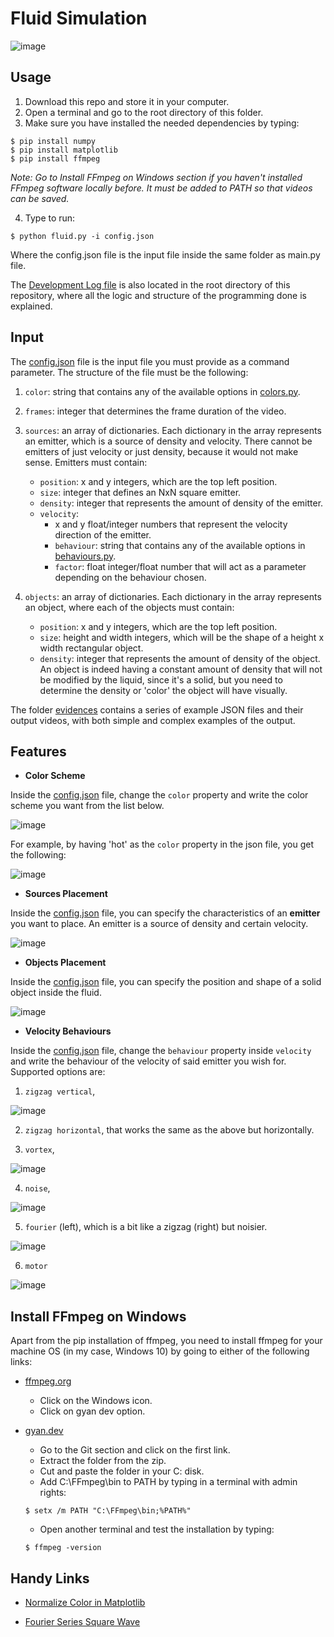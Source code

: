 # Fluid Simulation

![image](https://github.com/the-other-mariana/fluid-simulation/blob/master/res/reflection.png?raw=true) <br />

## Usage

1. Download this repo and store it in your computer.
2. Open a terminal and go to the root directory of this folder.
3. Make sure you have installed the needed dependencies by typing:

```
$ pip install numpy
$ pip install matplotlib
$ pip install ffmpeg
```

*Note: Go to Install FFmpeg on Windows section if you haven't installed FFmpeg software locally before. It must be added to PATH so that videos can be saved.*

4. Type to run:

```
$ python fluid.py -i config.json
```

Where the config.json file is the input file inside the same folder as main.py file. <br />

The [Development Log file](https://github.com/the-other-mariana/fluid-simulation/blob/master/DevelopmentLog_MarianaAvalos.pdf) is also located in the root directory of this repository, where all the logic and structure of the programming done is explained. <br />

## Input

The [config.json](https://github.com/the-other-mariana/fluid-simulation/blob/master/config.json) file is the input file you must provide as a command parameter. The structure of the file must be the following:

1. `color`: string that contains any of the available options in [colors.py](https://github.com/the-other-mariana/fluid-simulation/blob/master/colors.py).

2. `frames`: integer that determines the frame duration of the video.

3. `sources`: an array of dictionaries. Each dictionary in the array represents an emitter, which is a source of density and velocity. There cannot be emitters of just velocity or just density, because it would not make sense. Emitters must contain:

	- `position`: x and y integers, which are the top left position. 
	- `size`: integer that defines an NxN square emitter.
	- `density`: integer that represents the amount of density of the emitter.
	- `velocity`: 
		- x and y float/integer numbers that represent the velocity direction of the emitter. 
		- `behaviour`: string that contains any of the available options in [behaviours.py](https://github.com/the-other-mariana/fluid-simulation/blob/master/behaviours.py).
		- `factor`: float integer/float number that will act as a parameter depending on the behaviour chosen.

4. `objects`: an array of dictionaries. Each dictionary in the array represents an object, where each of the objects must contain:
	- `position`: x and y integers, which are the top left position. 
	- `size`: height and width integers, which will be the shape of a height x width rectangular object.
	- `density`: integer that represents the amount of density of the object. An object is indeed having a constant amount of density that will not be modified by the liquid, since it's a solid, but you need to determine the density or 'color' the object will have visually.

The folder [evidences](https://github.com/the-other-mariana/fluid-simulation/tree/master/evidences) contains a series of example JSON files and their output videos, with both simple and complex examples of the output.

## Features

- **Color Scheme** <br />

Inside the [config.json](https://github.com/the-other-mariana/fluid-simulation/blob/master/config.json) file, change the `color` property and write the color scheme you want from the list below. <br />

![image](https://github.com/the-other-mariana/fluid-simulation/blob/master/res/color-maps-02.png?raw=true)<br />

For example, by having 'hot' as the `color` property in the json file, you get the following: <br />

![image](https://github.com/the-other-mariana/fluid-simulation/blob/master/res/colors-02.gif)<br />

- **Sources Placement** <br />

Inside the [config.json](https://github.com/the-other-mariana/fluid-simulation/blob/master/config.json) file, you can specify the characteristics of an **emitter** you want to place. An emitter is a source of density and certain velocity. <br />

![image](https://github.com/the-other-mariana/fluid-simulation/blob/master/res/cover.gif)<br />

- **Objects Placement** <br />

Inside the [config.json](https://github.com/the-other-mariana/fluid-simulation/blob/master/config.json) file, you can specify the position and shape of a solid object inside the fluid. <br />

![image](https://github.com/the-other-mariana/fluid-simulation/blob/master/res/objects-example.gif)<br />

- **Velocity Behaviours** <br />

Inside the [config.json](https://github.com/the-other-mariana/fluid-simulation/blob/master/config.json) file, change the `behaviour` property inside `velocity` and write the behaviour of the velocity of said emitter you wish for. Supported options are: <br />

1. `zigzag vertical`,

![image](https://github.com/the-other-mariana/fluid-simulation/blob/master/res/objects-03.gif)

2. `zigzag horizontal`, that works the same as the above but horizontally.

3. `vortex`, 

![image](https://github.com/the-other-mariana/fluid-simulation/blob/master/res/vortex-example.gif)

4. `noise`,

![image](https://github.com/the-other-mariana/fluid-simulation/blob/master/res/noise-example.gif)

5. `fourier` (left), which is a bit like a zigzag (right) but noisier.

![image](https://github.com/the-other-mariana/fluid-simulation/blob/master/res/fourier-example.gif)

6. `motor`

![image](https://github.com/the-other-mariana/fluid-simulation/blob/master/res/motor-example.gif)

## Install FFmpeg on Windows

 Apart from the pip installation of ffmpeg, you need to install ffmpeg for your machine OS (in my case, Windows 10) by going to either of the following links:

- [ffmpeg.org](https://ffmpeg.org/download.html)
	- Click on the Windows icon.
	- Click on gyan dev option.
- [gyan.dev](https://www.gyan.dev/ffmpeg/builds/)
	- Go to the Git section and click on the first link.
	- Extract the folder from the zip.
	- Cut and paste the folder in your C: disk.
	- Add C:\FFmpeg\bin to PATH by typing in a terminal with admin rights: <br />

	```
	$ setx /m PATH "C:\FFmpeg\bin;%PATH%"
	```
	- Open another terminal and test the installation by typing: <br />

	```
	$ ffmpeg -version
	```
## Handy Links

- [Normalize Color in Matplotlib](https://stackoverflow.com/questions/48228692/maintaining-one-colorbar-for-maptlotlib-funcanimation) <br />

- [Fourier Series Square Wave](https://mathworld.wolfram.com/FourierSeriesSquareWave.html) <br />